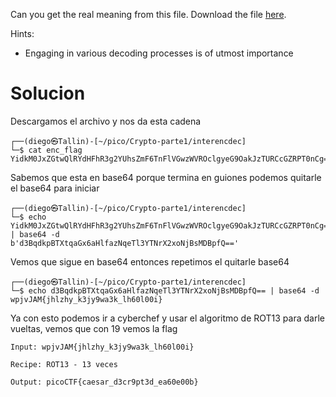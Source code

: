 Can you get the real meaning from this file. Download the file [here](https://artifacts.picoctf.net/c_titan/1/enc_flag).

Hints:
- Engaging in various decoding processes is of utmost importance

# Solucion
Descargamos el archivo y nos da esta cadena
```
┌──(diego㉿Tallin)-[~/pico/Crypto-parte1/interencdec]
└─$ cat enc_flag  
YidkM0JxZGtwQlRYdHFhR3g2YUhsZmF6TnFlVGwzWVROclgyeG9OakJzTURCcGZRPT0nCg==
```
Sabemos que esta en base64 porque termina en guiones
podemos quitarle el base64 para iniciar
```
┌──(diego㉿Tallin)-[~/pico/Crypto-parte1/interencdec]
└─$ echo YidkM0JxZGtwQlRYdHFhR3g2YUhsZmF6TnFlVGwzWVROclgyeG9OakJzTURCcGZRPT0nCg== | base64 -d
b'd3BqdkpBTXtqaGx6aHlfazNqeTl3YTNrX2xoNjBsMDBpfQ=='
```
Vemos que sigue en base64 entonces repetimos el quitarle base64
```
┌──(diego㉿Tallin)-[~/pico/Crypto-parte1/interencdec]
└─$ echo d3BqdkpBTXtqaGx6aHlfazNqeTl3YTNrX2xoNjBsMDBpfQ== | base64 -d
wpjvJAM{jhlzhy_k3jy9wa3k_lh60l00i}  
```
Ya con esto podemos ir a cyberchef y usar el algoritmo de ROT13 para darle vueltas, vemos que con 19 vemos la flag
```
Input: wpjvJAM{jhlzhy_k3jy9wa3k_lh60l00i}

Recipe: ROT13 - 13 veces

Output: picoCTF{caesar_d3cr9pt3d_ea60e00b}
```